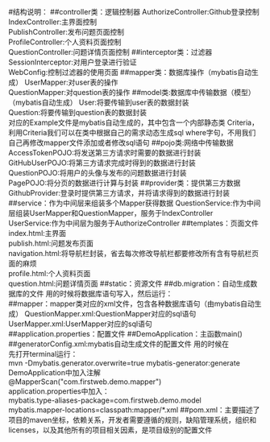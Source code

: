 #结构说明：
##controller类：逻辑控制器
AuthorizeController:Github登录控制  
IndexController:主界面控制  
PublishController:发布问题页面控制  
ProfileController:个人资料页面控制  
QuestionController:问题详情页面控制
##interceptor类：过滤器
SessionInterceptor:对用户登录进行验证  
WebConfig:控制过滤器的使用页面
##mapper类：数据库操作（mybatis自动生成）
UserMapper:对user表的操作  
QuestionMapper:对question表的操作
##model类:数据库中传输数据（模型）（mybatis自动生成）
User:将要传输到user表的数据封装  
Question:将要传输到question表的数据封装  
对应的Example文件是mybatis自动生成的，其中包含一个内部静态类 Criteria，利用Criteria我们可以在类中根据自己的需求动态生成sql where字句，不用我们自己再修改mapper文件添加或者修改sql语句
##pojo类:网络中传输数据
AccessTokenPOJO:将发送第三方请求时需要的数据进行封装  
GitHubUserPOJO:将第三方请求完成时得到的数据进行封装  
QuestionPOJO:将用户的头像与发布的问题数据进行封装  
PagePOJO:将分页的数据进行计算与封装
##provider类：提供第三方数据
GithubProvider:登录时提供第三方请求，并将请求得到的数据进行封装
##service：作为中间层来组装多个Mapper获得数据
QuestionService:作为中间层组装UserMapper和QuestionMapper，服务于IndexController  
UserService:作为中间层为服务于AuthorizeController
##templates：页面文件
index.html:主界面  
publish.html:问题发布页面  
navigation.html:将导航栏封装，省去每次修改导航栏都要修改所有含有导航栏页面的麻烦  
profile.html:个人资料页面  
question.html:问题详情页面
##static：资源文件
##db.migration：自动生成数据库的文件
用的时候将数据库语句写入，然后运行：  
##mapper：mapper类对应的xml文件，包含各种数据库语句（由mybatis自动生成）
QuestionMapper.xml:QuestionMapper对应的sql语句  
UserMapper.xml:UserMapper对应的sql语句  
##application.properties：配置文件
##DemoApplication：主函数main()
##generatorConfig.xml:mybatis自动生成文件的配置文件
用的时候在  
先打开terminal运行：  
mvn -Dmybatis.generator.overwrite=true mybatis-generator:generate  
DemoApplication中加入注解  
@MapperScan("com.firstweb.demo.mapper")  
application.properties中加入：  
mybatis.type-aliases-package=com.firstweb.demo.model  
mybatis.mapper-locations=classpath:mapper/*.xml
##pom.xml：主要描述了项目的maven坐标，依赖关系，开发者需要遵循的规则，缺陷管理系统，组织和licenses，以及其他所有的项目相关因素，是项目级别的配置文件